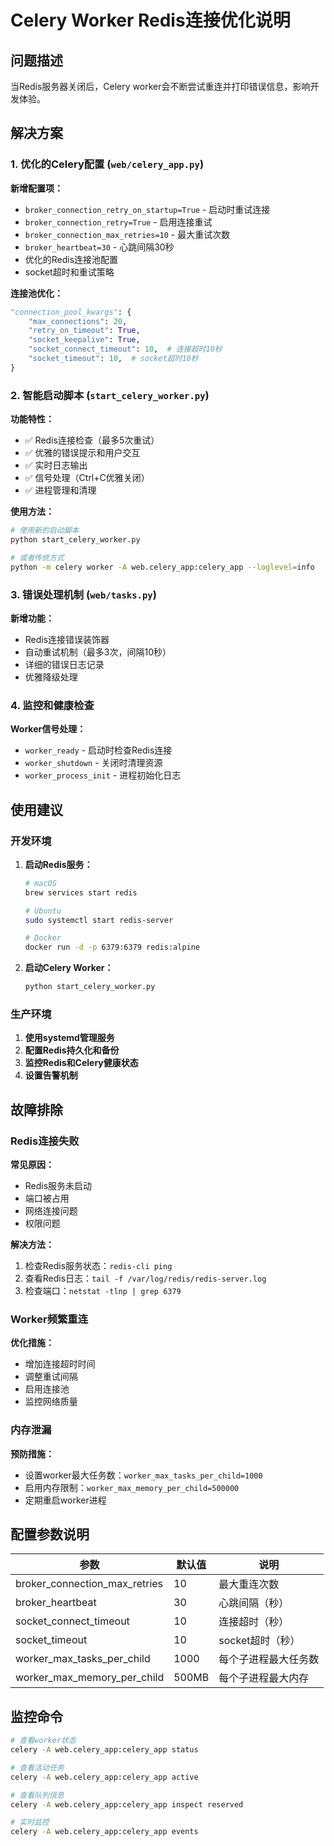 # Celery Worker Redis连接优化说明

## 问题描述
当Redis服务器关闭后，Celery worker会不断尝试重连并打印错误信息，影响开发体验。

## 解决方案

### 1. 优化的Celery配置 (`web/celery_app.py`)

**新增配置项：**
- `broker_connection_retry_on_startup=True` - 启动时重试连接
- `broker_connection_retry=True` - 启用连接重试  
- `broker_connection_max_retries=10` - 最大重试次数
- `broker_heartbeat=30` - 心跳间隔30秒
- 优化的Redis连接池配置
- socket超时和重试策略

**连接池优化：**
```python
"connection_pool_kwargs": {
    "max_connections": 20,
    "retry_on_timeout": True,
    "socket_keepalive": True,
    "socket_connect_timeout": 10,  # 连接超时10秒
    "socket_timeout": 10,  # socket超时10秒
}
```

### 2. 智能启动脚本 (`start_celery_worker.py`)

**功能特性：**
- ✅ Redis连接检查（最多5次重试）
- ✅ 优雅的错误提示和用户交互
- ✅ 实时日志输出
- ✅ 信号处理（Ctrl+C优雅关闭）
- ✅ 进程管理和清理

**使用方法：**
```bash
# 使用新的启动脚本
python start_celery_worker.py

# 或者传统方式
python -m celery worker -A web.celery_app:celery_app --loglevel=info
```

### 3. 错误处理机制 (`web/tasks.py`)

**新增功能：**
- Redis连接错误装饰器
- 自动重试机制（最多3次，间隔10秒）
- 详细的错误日志记录
- 优雅降级处理

### 4. 监控和健康检查

**Worker信号处理：**
- `worker_ready` - 启动时检查Redis连接
- `worker_shutdown` - 关闭时清理资源
- `worker_process_init` - 进程初始化日志

## 使用建议

### 开发环境
1. **启动Redis服务：**
   ```bash
   # macOS
   brew services start redis
   
   # Ubuntu
   sudo systemctl start redis-server
   
   # Docker
   docker run -d -p 6379:6379 redis:alpine
   ```

2. **启动Celery Worker：**
   ```bash
   python start_celery_worker.py
   ```

### 生产环境
1. **使用systemd管理服务**
2. **配置Redis持久化和备份**
3. **监控Redis和Celery健康状态**
4. **设置告警机制**

## 故障排除

### Redis连接失败
**常见原因：**
- Redis服务未启动
- 端口被占用
- 网络连接问题
- 权限问题

**解决方法：**
1. 检查Redis服务状态：`redis-cli ping`
2. 查看Redis日志：`tail -f /var/log/redis/redis-server.log`
3. 检查端口：`netstat -tlnp | grep 6379`

### Worker频繁重连
**优化措施：**
- 增加连接超时时间
- 调整重试间隔
- 启用连接池
- 监控网络质量

### 内存泄漏
**预防措施：**
- 设置worker最大任务数：`worker_max_tasks_per_child=1000`
- 启用内存限制：`worker_max_memory_per_child=500000`
- 定期重启worker进程

## 配置参数说明

| 参数 | 默认值 | 说明 |
|------|-------|------|
| broker_connection_max_retries | 10 | 最大重连次数 |
| broker_heartbeat | 30 | 心跳间隔（秒） |
| socket_connect_timeout | 10 | 连接超时（秒） |
| socket_timeout | 10 | socket超时（秒） |
| worker_max_tasks_per_child | 1000 | 每个子进程最大任务数 |
| worker_max_memory_per_child | 500MB | 每个子进程最大内存 |

## 监控命令

```bash
# 查看worker状态
celery -A web.celery_app:celery_app status

# 查看活动任务
celery -A web.celery_app:celery_app active

# 查看队列信息
celery -A web.celery_app:celery_app inspect reserved

# 实时监控
celery -A web.celery_app:celery_app events
```